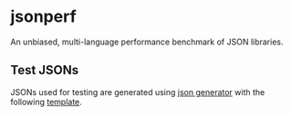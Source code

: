 # jsonperf
An unbiased, multi-language performance benchmark of JSON libraries.

## Test JSONs
JSONs used for testing are generated using [json generator](https://next.json-generator.com/) with the following [template](test_jsons/template.jsont).